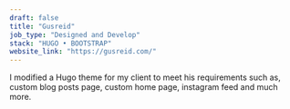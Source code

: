 ```yaml
---
draft: false
title: "Gusreid"
job_type: "Designed and Develop"
stack: "HUGO • BOOTSTRAP"
website_link: "https://gusreid.com/"
---
```


I modified a Hugo theme for my client to meet his requirements such as, custom blog posts page, custom home page, instagram feed and much more.
